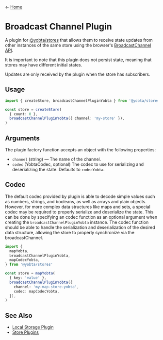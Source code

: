 &larr; [Home](../../../README.md)

# Broadcast Channel Plugin

A plugin for [@yobta/stores](https://www.npmjs.com/package/@yobta/stores) that allows them to receive state updates from other instances of the same store using the browser's [BroadcastChannel API](https://developer.mozilla.org/en-US/docs/Web/API/BroadcastChannel).

It is important to note that this plugin does not persist state, meaning that stores may have different initial states.

Updates are only received by the plugin when the store has subscribers.

## Usage

```ts
import { createStore, broadcastChannelPluginYobta } from '@yobta/stores'

const store = createStore(
  { count: 0 },
  broadcastChannelPluginYobta({ channel: 'my-store' }),
)
```

## Arguments

The plugin factory function accepts an object with the following properties:

- `channel` (string) — The name of the channel.
- `codec` (YobtaCodec, optional) The codec to use for serializing and deserializing the state. Defaults to `codecYobta`.

## Codec

The default codec provided by plugin is able to decode simple values such as numbers, strings, and booleans, as well as arrays and plain objects. However, for more complex data structures like maps and sets, a special codec may be required to properly serialize and deserialize the state. This can be done by specifying an codec function as an optional argument when creating the `broadcastChannelPluginYobta` instance. The codec function should be able to handle the serialization and deserialization of the desired data structure, allowing the store to properly synchronize via the broadcastChannel.

```ts
import {
  mapYobta,
  broadcastChannelPluginYobta,
  mapCodecYobta,
} from '@yobta/stores'

const store = mapYobta(
  { key: 'value' },
  broadcastChannelPluginYobta({
    channel: 'my-map-store-yobta',
    codec: mapCodecYobta,
  }),
)
```

## See Also

- [Local Storage Plugin](../localStoragePluginYobta/index.md)
- [Store Plugins](../index.md)

